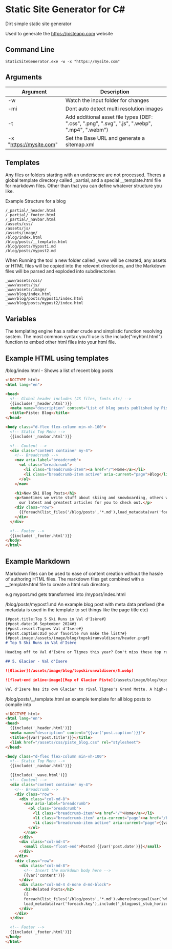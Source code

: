 # Static Site Generator for C# #

Dirt simple static site generator

Used to generate the https://pisteapp.com website

## Command Line

```
StaticSiteGenerator.exe -w -x "https://mysite.com"
```

## Arguments
| Argument      | Description      |
| ------------- | ------------- |
| -w | Watch the input folder for changes |
| -mi | Dont auto detect multi resolution images |
| -t | Add additional asset file types (DEF: ".css", ".png", ".svg", ".js", ".webp", ".mp4", ".webm") |
| -x "https://mysite.com" | Set the Base URL and generate a sitemap.xml |

## Templates

Any files or folders starting with an underscore are not processed.
Theres a global template directory called _partial, and a special __template.html file for markdown files. Other than that you can define whatever structure you like.

Example Structure for a blog
```
/_partial/_header.html
/_partial/_footer.html
/_partial/_navbar.html
/assets/css/
/assets/js/
/assets/image/
/blog/index.html
/blog/posts/__template.html
/blog/posts/mypost1.md
/blog/posts/mypost2.md
```

When Running the tool a new folder called _www will be created, any assets or HTML files will be copied into the relevent directories, and the Markdown files will be parsed and exploded into subdirectories

```
_www/assets/css/
_www/assets/js/
_www/assets/image/
_www/blog/index.html
_www/blog/posts/mypost1/index.html
_www/blog/posts/mypost2/index.html
```

## Variables
The templating engine has a rather crude and simplistic function resolving system. The most common syntax you'll use is the include("myhtml.html") function to embed other html files into your html file.

## Example HTML using templates

/blog/index.html - Shows a list of recent blog posts
``` HTML
<!DOCTYPE html>
<html lang="en">

<head>
  <!-- Global header includes (JS files, fonts etc) -->
  {{include('_header.html')}}
  <meta name="description" content="List of blog posts published by Piste">
  <title>Piste: Blog</title>
</head>

<body class="d-flex flex-column min-vh-100">
  <!-- Static Top Menu -->
  {{include('_navbar.html')}}

  <!-- Content -->
  <div class="content container my-4">
    <!-- Breadcrumb -->
    <nav aria-label="breadcrumb">
      <ol class="breadcrumb">
        <li class="breadcrumb-item"><a href="/">Home</a></li>
        <li class="breadcrumb-item active" aria-current="page">Blog</li>
      </ol>
    </nav>

    <h1>New Ski Blog Posts</h1>
    <p>Sometimes we write stuff about skiing and snowboarding, others we write about whatever takes our fancy! These are
      our latest and greatest articles for you to check out.</p>
    <div class="row">
      {{foreach(list_files('/blog/posts','*.md'),load_metadata(var('foreach.key'), include('_blogpost_stub.html')))}}
    </div>
  </div>

  <!-- Footer -->
  {{include('_footer.html')}}
</body>
</html>
```

## Example Markdown ##

Markdown files can be used to ease of content creation without the hassle of authoring HTML files. The markdown files get combined with a __template.html file to create a html sub directory.

e.g mypost.md gets transformed into /mypost/index.html

/blog/posts/mypost1.md An example blog post with meta data prefixed (the metadata is used in the template to set things like the page title etc)
```MARKDOWN
{#post.title:Top 5 Ski Runs in Val d'Isère#}
{#post.date:16 September 2024#}
{#post.resort:Tignes Val d'Isere#}
{#post.caption:Did your favorite run make the list?#}
{#post.image:/assets/image/blog/topskirunvaldisere/header.png#}
# Top 5 Ski Runs in Val d'Isère

Heading off to Val d'Isère or Tignes this year? Don't miss these top runs. From beginner green to icy half pipes we think you'll find a favourite in our mix.

## 5. Glacier - Val d'Isere

![Glacier](/assets/image/blog/topskirunvaldisere/5.webp)

![float-end inline-image][Map of Glacier Piste](/assets/image/blog/topskirunvaldisere/5_map.png)

Val d'Isere has its own Glacier to rival Tignes's Grand Motte. A high-altitude gem that offers spectacular skiing on pristine snow, thanks to its location atop the Pissaillas Glacier. As a blue run, it provides a wide, gentle descent, making it ideal for intermediate skiers while offering stunning panoramic views of the surrounding peaks. The reliable snow conditions and breathtaking scenery make it a must-visit, particularly in the early season when lower-altitude runs may lack coverage. It’s a smooth, enjoyable ride with excellent snow, perfect for skiers looking to experience glacier skiing.
```

/blog/posts/__template.html an example template for all blog posts to compile into

```HTML
<!DOCTYPE html>
<html lang="en">
<head>
  {{include('_header.html')}}
  <meta name="description" content="{{var('post.caption')}}">
  <title>{{var('post.title')}}</title>
  <link href="/assets/css/piste_blog.css" rel="stylesheet">
</head>

<body class="d-flex flex-column min-vh-100">
  <!-- Static Top Menu -->
  {{include('_navbar.html')}}

  {{include('_wave.html')}}
  <!-- Content -->
  <div class="content container my-4">
    <!-- Breadcrumb -->
    <div class="row">
      <div class="col-md-8">
        <nav aria-label="breadcrumb">
          <ol class="breadcrumb">
            <li class="breadcrumb-item"><a href="/">Home</a></li>
            <li class="breadcrumb-item" aria-current="page"><a href="/blog/">Blog</a></li>
            <li class="breadcrumb-item active" aria-current="page">{{var('post.title')}}</li>
          </ol>
        </nav>
      </div>
      <div class="col-md-4">
        <small class="float-end">Posted {{var('post.date')}}</small>
      </div>
    </div>
    <div class="row">
      <div class="col-md-8">
        <!-- Insert the markdown body here -->
        {{var('content')}}
      </div>
      <div class="col-md-4 d-none d-md-block">
        <h2>Related Posts</h2>
        {{
        foreach(list_files('/blog/posts','*.md').where(notequal(var('where.key'),var('input.fullname'))).take(5),
        load_metadata(var('foreach.key'),include('_blogpost_stub_horizontal.html')))}}
      </div>
    </div>
  </div>

  <!-- Footer -->
  {{include('_footer.html')}}
</body>
</html>
```
